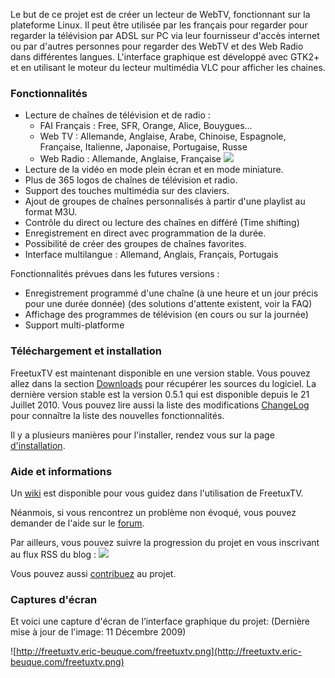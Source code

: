 Le but de ce projet est de créer un lecteur de WebTV, fonctionnant sur la plateforme Linux. Il peut être utilisée par les français pour regarder pour regarder la télévision par ADSL sur PC via leur fournisseur d'accès internet ou par d'autres personnes pour regarder des WebTV et des Web Radio dans différentes langues. L'interface graphique est développé avec GTK2+ et en utilisant le moteur du lecteur multimédia VLC pour afficher les chaines.

### Fonctionnalités ###

  * Lecture de chaînes de télévision et de radio :
    * FAI Français : Free, SFR, Orange, Alice, Bouygues...
    * Web TV : Allemande, Anglaise, Arabe, Chinoise, Espagnole, Française, Italienne, Japonaise, Portugaise, Russe
    * Web Radio : Allemande, Anglaise, Française [![](http://static.fsf.org/playogg/Play_ogg_80x15.png)](http://www.fsf.org/resources/formats/playogg/)
  * Lecture de la vidéo en mode plein écran et en mode miniature.
  * Plus de 365 logos de chaînes de télévision et radio.
  * Support des touches multimédia sur des claviers.
  * Ajout de groupes de chaînes personnalisés à partir d'une playlist au format M3U.
  * Contrôle du direct ou lecture des chaînes en différé (Time shifting)
  * Enregistrement en direct avec programmation de la durée.
  * Possibilité de créer des groupes de chaînes favorites.
  * Interface multilangue : Allemand, Anglais, Français, Portugais

Fonctionnalités prévues dans les futures versions :
  * Enregistrement programmé d'une chaîne (à une heure et un jour précis pour une durée donnée) (des solutions d'attente existent, voir la FAQ)
  * Affichage des programmes de télévision (en cours ou sur la journée)
  * Support multi-platforme

### Téléchargement et installation ###

FreetuxTV est maintenant disponible en une version stable. Vous pouvez allez dans la section [Downloads](http://code.google.com/p/freetuxtv/downloads/list) pour récupérer les sources du logiciel. La dernière version stable est la version 0.5.1 qui est disponible depuis le 21 Juillet 2010. Vous pouvez lire aussi la liste des modifications [ChangeLog](http://code.google.com/p/freetuxtv/source/browse/trunk/ChangeLog) pour connaître la liste des nouvelles fonctionnalités.

Il y a plusieurs manières pour l'installer, rendez vous sur la page [d'installation](HowToInstall.md).

### Aide et informations ###

Un [wiki](http://code.google.com/p/freetuxtv/wiki/) est disponible pour vous guidez dans l'utilisation de FreetuxTV.

Néanmois, si vous rencontrez un problème non évoqué, vous pouvez demander de l'aide sur le [forum](http://groups.google.com/group/freetuxtv/).

Par ailleurs, vous pouvez suivre la progression du projet en vous inscrivant au flux RSS du blog :
[![](http://www.cnes.fr/img/logo_rss.gif)](http://freetuxtv.blogspot.com/feeds/posts/default?alt=rss)

Vous pouvez aussi [contribuez](Contribute.md) au projet.

### Captures d'écran ###

Et voici une capture d'écran de l’interface graphique du projet: (Dernière mise à jour de l'image: 11 Décembre 2009)

![http://freetuxtv.eric-beuque.com/freetuxtv.png](http://freetuxtv.eric-beuque.com/freetuxtv.png)